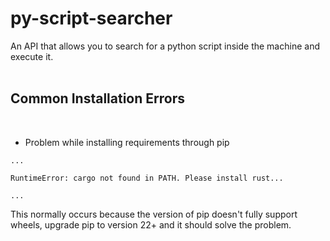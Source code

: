 # py-script-searcher

An API that allows you to search for a python script inside the machine and execute it.
<br />
<br />

## Common Installation Errors

<br />

- Problem while installing requirements through pip

```
...

RuntimeError: cargo not found in PATH. Please install rust...

...
```

This normally occurs because the version of pip doesn't fully support wheels, upgrade pip to version 22+ and it should solve the problem.

